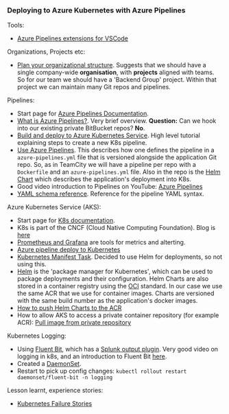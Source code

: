 ### Deploying to Azure Kubernetes with Azure Pipelines

Tools:
* [Azure Pipelines extensions for VSCode](https://azure.microsoft.com/es-es/blog/new-azure-pipelines-announcements-vs-code-extension-github-releases-and-more/)

Organizations, Projects etc:
* [Plan your organizational structure](https://docs.microsoft.com/en-us/azure/devops/user-guide/plan-your-azure-devops-org-structure?view=azure-devops). Suggests that we should have a single company-wide __organisation__, with __projects__ aligned with teams. So for our team we should have a 'Backend Group' project. Within that project we can maintain many Git repos and pipelines.

Pipelines:
* Start page for [Azure Pipelines Documentation](https://docs.microsoft.com/en-gb/azure/devops/pipelines/?view=azure-devops).
* [What is Azure Pipelines?](https://docs.microsoft.com/en-gb/azure/devops/pipelines/get-started/what-is-azure-pipelines?view=azure-devops). Very brief overview. __Question:__ Can we hook into our existing private BitBucket repos? __No__.
* [Build and deploy to Azure Kubernetes Service](https://docs.microsoft.com/en-gb/azure/devops/pipelines/ecosystems/kubernetes/aks-template?view=azure-devops). High level tutorial explaining steps to create a new K8s pipeline.
* [Use Azure Pipelines](https://docs.microsoft.com/en-gb/azure/devops/pipelines/get-started/pipelines-get-started?view=azure-devops). This describes how one defines the pipeline in a `azure-pipelines.yml` file that is versioned alongside the application Git repo. So, as in TeamCity we will have a pipeline per repo with a `Dockerfile` and an `azure-pipelines.yml` file. Also in the repo is the [Helm Chart](https://helm.sh/) which describes the application's deployment into K8s.
* Good video introduction to Pipelines on YouTube: [Azure Pipelines](https://www.youtube.com/watch?v=IUak2y4s950)
* [YAML schema reference](https://docs.microsoft.com/en-us/azure/devops/pipelines/yaml-schema?view=azure-devops&tabs=schema%2Cparameter-schema). Reference for the pipeline YAML syntax.

Azure Kubernetes Service (AKS):
* Start page for [K8s documentation](https://kubernetes.io/docs/concepts/overview/what-is-kubernetes/).
* K8s is part of the CNCF (Cloud Native Computing Foundation). Blog is [here](https://www.cncf.io/newsroom/blog/)
* [Prometheus and Grafana](https://prometheus.io/) are tools for metrics and alterting.
* [Azure pipeline deploy to Kubernetes](https://docs.microsoft.com/en-us/azure/devops/pipelines/ecosystems/kubernetes/deploy?view=azure-devops)
* [Kubernetes Manifest Task](https://docs.microsoft.com/en-us/azure/devops/pipelines/tasks/deploy/kubernetes-manifest?view=azure-devops). Decided to use Helm for deployments, so not using this.
* [Helm](https://helm.sh/) is the 'package manager for Kubernetes', which can be used to package deployments and their configuration. Helm Charts are also stored in a container registry using the [OCI](https://helm.sh/docs/topics/registries/) standard. In our case we use the same ACR that we use for container images. Charts are versioned with the same build number as the application's docker images.
* [How to push Helm Charts to the ACR](https://docs.microsoft.com/en-us/azure/container-registry/container-registry-helm-repos)
* How to allow AKS to access a private container repository (for example ACR): [Pull image from private repository](https://kubernetes.io/docs/tasks/configure-pod-container/pull-image-private-registry/)

Kubernetes Logging:
* Using [Fluent Bit](https://fluentbit.io/), which has a [Splunk output plugin](https://docs.fluentbit.io/manual/pipeline/outputs/splunk). Very good video on logging in k8s, and an introduction to Fluent Bit [here](https://www.youtube.com/watch?v=7qL5wkAaSh4).
* Created a [DaemonSet](https://docs.fluentbit.io/manual/installation/kubernetes).
* Restart to pick up config changes: `kubectl rollout restart daemonset/fluent-bit -n logging`

Lesson learnt, experience stories:
* [Kubernetes Failure Stories](https://github.com/hjacobs/kubernetes-failure-stories)


